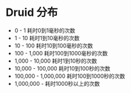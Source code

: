 # Druid 分布
 + 0 - 1 耗时0到1毫秒的次数
 + 1 - 10 耗时1到10毫秒的次数
 + 10 - 100 耗时10到100毫秒的次数
 + 100 - 1,000 耗时100到1000毫秒的次数
 + 1,000 - 10,000 耗时1到10秒的次数
 + 10,000 - 100,000 耗时10到100秒的次数
 + 100,000 - 1,000,000 耗时100到1000秒的次数
 + 1,000,000 - 耗时1000秒以上的次数